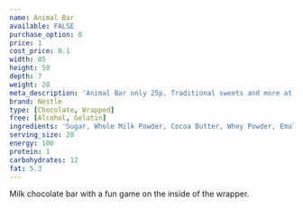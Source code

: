 ```yaml
---
name: Animal Bar
available: FALSE
purchase_option: 0
price: 1
cost_price: 0.1
width: 85
height: 50
depth: 7
weight: 20
meta_description: 'Animal Bar only 25p. Traditional sweets and more at Humbugs Confectionery Store. Specialists in satisfying your sweet tooth!'
brand: Nestle
type: [Chocolate, Wrapped]
free: [Alcohol, Gelatin]
ingredients: 'Sugar, Whole Milk Powder, Cocoa Butter, Whey Powder, Emulsifier: Soya Lecithin; Flavouring '
serving_size: 20
energy: 100
protein: 1
carbohydrates: 12
fat: 5.3
---
```

Milk chocolate bar with a fun game on the inside of the wrapper.